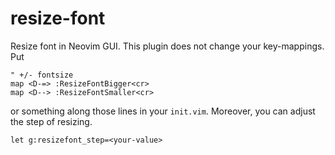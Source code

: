 # resize-font #
Resize font in Neovim GUI. This plugin does not change your key-mappings. Put

```vim
" +/- fontsize
map <D-=> :ResizeFontBigger<cr>
map <D--> :ResizeFontSmaller<cr>
```

or something along those lines in your `init.vim`. Moreover, you can adjust the
step of resizing.

```vim
let g:resizefont_step=<your-value>
```
